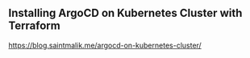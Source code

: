 ## Installing ArgoCD on Kubernetes Cluster with Terraform
https://blog.saintmalik.me/argocd-on-kubernetes-cluster/